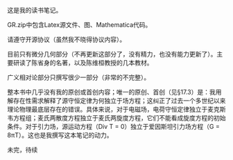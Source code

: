 这是我的读书笔记。

GR.zip中包含Latex源文件、图、Mathematica代码。

请遵守开源协议（虽然我不晓得协议内容）。

目前只有微分几何部分（不再更新这部分了，没有精力，也没有能力更新了）。主要研读了陈省身的名著，以及陈维桓教授的几本教材。

广义相对论部分只撰写很少一部分（非常的不完整）。

整本书中几乎没有我的原创或首创内容；唯一的原创、首创（见§17.3）是：我用解存在性需求解释了源守恒定律为何独立于场方程；这纠正了过去一个多世纪以来理论物理最底层存在的错误。具体来说，对于电磁场，电荷守恒定律独立于麦克斯韦方程组；麦氏两散度方程独立于麦氏两旋度方程，它们不能看成旋度方程的初始条件。对于引力场，源运动方程（Div T = 0）独立于爱因斯坦引力场方程（G = 8πT）。这也是我撰写这本笔记的动力。

未完，待续
